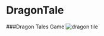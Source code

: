 # DragonTale
###Dragon Tales Game
![dragon tile](https://cloud.githubusercontent.com/assets/20156577/23836099/77b23d3c-077b-11e7-990a-3042144b1e3f.gif)
